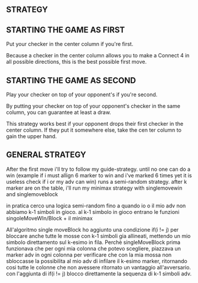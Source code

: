 ## STRATEGY


## STARTING THE GAME AS FIRST

Put your checker in the center column if you're first.

Because a    checker in the center column allows you to make a 
Connect 4 in all possible directions, this is the best possible first move.


## STARTING THE GAME AS SECOND  

Play your checker on top of your opponent's if you're second.

By putting your checker on top of your opponent's checker in the same column, 
you can guarantee at least a draw.

This strategy works best if your opponent drops their first checker in the center column.
If they put it somewhere else, take the cen ter column to gain the upper hand.

## GENERAL STRATEGY

After the first move i'll try to follow my guide-strategy.
until no one can do a win (example if i must allign 6 marker to win and i've marked 6 times yet it is useless check 
if i or my adv can win) runs a semi-random strategy.
after k marker are on the table, i'll run my minimax strategy with singlemovewin and singlemoveblock

in pratica cerco una logica semi-random fino a quando io o il mio adv non abbiamo k-1 simboli in gioco.
al k-1 simbolo in gioco entrano le funzioni singoleMoveWIn/Block + il minimax 

All'algoritmo single moveBlock ho aggiunto una condizione if(i != j) per bloccare anche tutte le mosse con k-1 
simboli gia allineati, mettendo un mio simbolo direttamento sul k-esimo in fila.
Perchè singleMoveBlock prima funzionava che per ogni mia colonna che potevo scegliere, piazzava un marker adv 
in ogni colonna per verificare che con la mia mossa non sbloccasse la possibilita al mio adv di infilare il k-esimo marker,
ritornando cosi tutte le colonne che non avessere ritornato un vantaggio all'avversario.
con l'aggiunta di if(i != j) blocco direttamente la sequenza di k-1 simboli adv.

